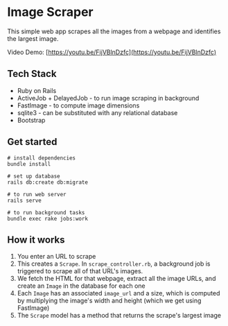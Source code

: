 # Image Scraper

This simple web app scrapes all the images from a webpage and identifies the largest image.

Video Demo: [https://youtu.be/FijVBlnDzfc](https://youtu.be/FijVBlnDzfc)

## Tech Stack

- Ruby on Rails
- ActiveJob + DelayedJob - to run image scraping in background
- FastImage - to compute image dimensions
- sqlite3 - can be substituted with any relational database
- Bootstrap

## Get started

```
# install dependencies
bundle install

# set up database
rails db:create db:migrate

# to run web server
rails serve

# to run background tasks
bundle exec rake jobs:work
```

## How it works

1. You enter an URL to scrape
2. This creates a `Scrape`. In `scrape_controller.rb`, a background job is triggered to scrape all of that URL's images.
3. We fetch the HTML for that webpage, extract all the image URLs, and create an `Image` in the database for each one
4. Each `Image` has an associated `image_url` and a size, which is computed by multiplying the image's width and height (which we get using FastImage)
5. The `Scrape` model has a method that returns the scrape's largest image
